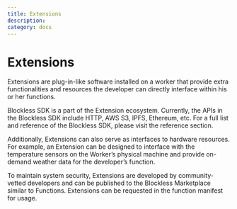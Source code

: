```yaml
---
title: Extensions
description:
category: docs
---
```


# Extensions

Extensions are plug-in-like software installed on a worker that provide extra functionalities and resources the developer can directly interface within his or her functions.

Blockless SDK is a part of the Extension ecosystem. Currently, the APIs in the Blockless SDK include HTTP, AWS S3, IPFS, Ethereum, etc. For a full list and reference of the Blockless SDK, please visit the reference section.

Additionally, Extensions can also serve as interfaces to hardware resources. For example, an Extension can be designed to interface with the temperature sensors on the Worker’s physical machine and provide on-demand weather data for the developer’s function.

To maintain system security, Extensions are developed by community-vetted developers and can be published to the Blockless Marketplace similar to Functions. Extensions can be requested in the function manifest for usage.
